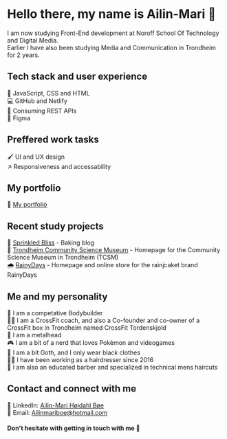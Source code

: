 # Hello there, my name is Ailin-Mari 👋

I am now studying Front-End development at Noroff School Of Technology and Digital Media.<br> Earlier I have also been studying Media and Communication in Trondheim for 2 years.

## Tech stack and user experience
🚀 JavaScript, CSS and HTML <br>
💻 GitHub and Netlify<br>
🧷 Consuming REST APIs <br>
🎨 Figma

## Preffered work tasks
🖌️ UI and UX design<br>
↗️ Responsiveness and accessability<br>

## My portfolio<br>
🌟 <a href="https://github.com/AilinMari/Portfolio-1"> My portfolio </a>

## Recent study projects
🧁 <a href="https://github.com/AilinMari/FED1-PE1-AilinMari"> Sprinkled Bliss</a> - Baking blog <br>
🔬 <a href="https://github.com/AilinMari/tcsm"> Trondheim Community Science Museum</a>  - Homepage for the Community Science Museum in Trondheim (TCSM) <br>
🌧️ <a href="https://github.com/AilinMari/JS1-CA"> RainyDays</a> - Homepage and online store for the rainjcaket brand RainyDays <br>

## Me and my personality
💪 I am a competative Bodybuilder <br>
🏋️‍♀️ I am a CrossFit coach, and also a Co-founder and co-owner of a CrossFit box in Trondheim named CrossFit Tordenskjold <br>
🤘 I am a metalhead <br>
🎮 I am a bit of a nerd that loves Pokèmon and videogames <br>
🖤 I am a bit Goth, and I only wear black clothes <br>
💇‍♀️ I have been working as a hairdresser since 2016 <br>
💈 I am also an educated barber and specialized in technical mens haircuts <br>

## Contact and connect with me
💼 LinkedIn: <a href="https://www.linkedin.com/in/ailin-mari-h%C3%B8idahl-b%C3%B8e-b99b28250/">Ailin-Mari Høidahl Bøe </a> <br>
📧 Email: Ailinmariboe@hotmail.com <br>

#### Don't hesitate with getting in touch with me 👋








<!--
**AilinMari/AilinMari** is a ✨ _special_ ✨ repository because its `README.md` (this file) appears on your GitHub profile.

Here are some ideas to get you started:

- 🔭 I’m currently working on ...
- 🌱 I’m currently learning ...
- 👯 I’m looking to collaborate on ...
- 🤔 I’m looking for help with ...
- 💬 Ask me about ...
- 📫 How to reach me: ...
- 😄 Pronouns: ...
- ⚡ Fun fact: ...
-->
